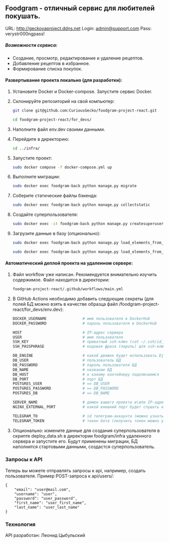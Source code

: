 ## Foodgram - отличный сервис для любителей покушать.

URL: http://geckoyaproject.ddns.net
Login: admin@support.com
Pass: verystr000ngpass!

##### Возможности сервиса:

- Создание, просмотр, редактирование и удаление рецептов.
- Добавление рецептов в избранное.
- Формирование списка покупок.

#### Развертывание проекта локально (для разработки):

1. Установите Docker и Docker-compose. Запустите сервис Docker.

2. Склонируйте репозиторий на свой компьютер:

    ```bash
    git clone git@github.com:CuriousGecko/foodgram-project-react.git
    ```

    ```bash
    cd foodgram-project-react/for_devs/
    ```

3. Наполните файл env.dev своими данными.

4. Перейдите в директорию:

    ```bash
    cd ../infra/
    ```

5. Запустите проект:

    ```bash
    sudo docker compose -f docker-compose.yml up
    ```

6. Выполните миграции:

    ```bash
    sudo docker exec foodgram-back python manage.py migrate
    ```

7. Соберите статические файлы бэкенда:

    ```bash
    sudo docker exec foodgram-back python manage.py collectstatic
    ```

8. Создайте суперпользователя:

    ```bash
    sudo docker exec -it foodgram-back python manage.py createsuperuser
    ```

9. Загрузите данные в базу (опционально):

    ```bash
    sudo docker exec foodgram-back python manage.py load_elements_from_json --file_path ./data_for_load/ingredients.json --model_name Ingredient --app_name recipes
    ```

    ```bash
    sudo docker exec foodgram-back python manage.py load_elements_from_json --file_path ./data_for_load/tags.json --model_name Tag --app_name recipes
    ```


#### Автоматический деплой проекта на удаленном сервере:

1. Файл workflow уже написан. Рекомендуется внимательно изучить содержимое. Файл находится в директории:

    ```bash
    foodgram-project-react/.github/workflows/main.yml
    ```

2. В GitHub Actions необходимо добавить следующие секреты (для полей БД можно взять в качестве образца файл /foodgram-project-react/for_devs/env.dev):

    ```bash
    DOCKER_USERNAME                # имя пользователя в DockerHub
    DOCKER_PASSWORD                # пароль пользователя в DockerHub

    HOST                           # IP-адрес сервера
    USER                           # имя пользователя
    SSH_KEY                        # приватный ssh-ключ (cat ~/.ssh/id_rsa)
    SSH_PASSPHRASE                 # кодовая фраза (пароль) для ssh-ключа
    
    DB_ENGINE                      # какой движок будет использовать Django для БД
    DB_USER                        # пользователь БД
    DB_PASSWORD                    # пароль пользователя БД
    DB_NAME                        # название БД
    DB_HOST                        # к какому контейнеру подключаемся
    DB_PORT                        # порт БД
    POSTGRES_USER                  # == DB_USER
    POSTGRES_PASSWORD              # == DB_PASSWORD
    POSTGRES_DB                    # == DB_NAME
   
    SERVER_NAME                    # домен вашего проекта и\или IP-адрес сервера
    NGINX_EXTERNAL_PORT            # какой внешний порт будет слушать контейнер Nginx

    TELEGRAM_TO                    # id телеграм-аккаунта (можно узнать у @userinfobot, команда /start)
    TELEGRAM_TOKEN                 # токен бота (получить токен можно у @BotFather, /token, имя бота)
    ```

3. Опционально: измените данные для создания суперпользователя в скрипте deploy_data.sh в директории foodgram/infra удаленного сервера и запустите его. Будут применены миграции, БД наполнится стартовыми данными, создастся суперпользователь.


### Запросы к API

Теперь вы можете отправлять запросы к api, например, создать пользователя. Пример POST-запроса к api/users/:

```
{
    "email": "user@mail.com",
    "username": "user",
    "password": "user_password",
    "first_name": "user_first_name",
    "last_name": "user_last_name"
}
```


### Технология

API разработан: Леонид Цыбульский
